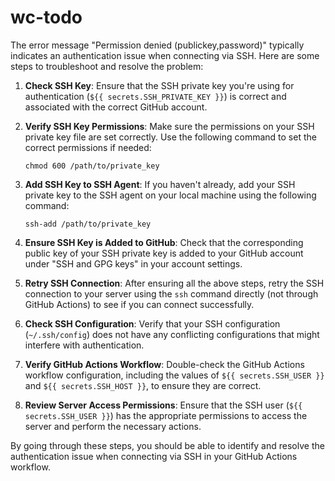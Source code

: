 # wc-todo

[//]: # (ssh root@161.97.105.143 'vim file.txt')

[//]: # ()
[//]: # (ssh -tt root@161.97.105.143 'cat file.txt' < input.txt)

[//]: # ()
[//]: # (ssh -t root@161.97.105.143 'vim file.txt')


The error message "Permission denied (publickey,password)" typically indicates an authentication issue when connecting via SSH. Here are some steps to troubleshoot and resolve the problem:

1. **Check SSH Key**: Ensure that the SSH private key you're using for authentication (`${{ secrets.SSH_PRIVATE_KEY }}`) is correct and associated with the correct GitHub account.

2. **Verify SSH Key Permissions**: Make sure the permissions on your SSH private key file are set correctly. Use the following command to set the correct permissions if needed:

   ```
   chmod 600 /path/to/private_key
   ```

3. **Add SSH Key to SSH Agent**: If you haven't already, add your SSH private key to the SSH agent on your local machine using the following command:

   ```
   ssh-add /path/to/private_key
   ```

4. **Ensure SSH Key is Added to GitHub**: Check that the corresponding public key of your SSH private key is added to your GitHub account under "SSH and GPG keys" in your account settings.

5. **Retry SSH Connection**: After ensuring all the above steps, retry the SSH connection to your server using the `ssh` command directly (not through GitHub Actions) to see if you can connect successfully.

6. **Check SSH Configuration**: Verify that your SSH configuration (`~/.ssh/config`) does not have any conflicting configurations that might interfere with authentication.

7. **Verify GitHub Actions Workflow**: Double-check the GitHub Actions workflow configuration, including the values of `${{ secrets.SSH_USER }}` and `${{ secrets.SSH_HOST }}`, to ensure they are correct.

8. **Review Server Access Permissions**: Ensure that the SSH user (`${{ secrets.SSH_USER }}`) has the appropriate permissions to access the server and perform the necessary actions.

By going through these steps, you should be able to identify and resolve the authentication issue when connecting via SSH in your GitHub Actions workflow.